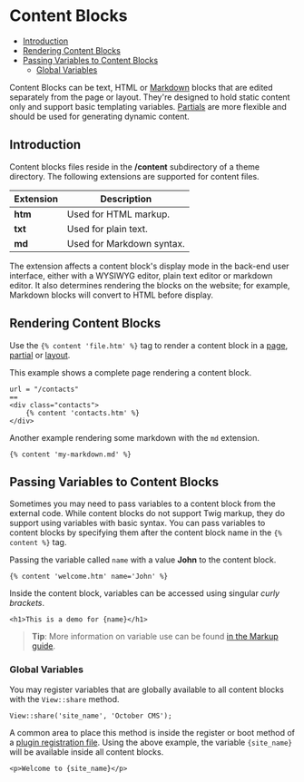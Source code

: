 # Content Blocks

- [Introduction](#introduction)
- [Rendering Content Blocks](#rendering-content-blocks)
- [Passing Variables to Content Blocks](#content-variables)
    - [Global Variables](#content-global-variables)

Content Blocks can be text, HTML or [Markdown](http://daringfireball.net/projects/markdown/syntax) blocks that are edited separately from the page or layout. They're designed to hold static content only and support basic templating variables. [Partials](partials) are more flexible and should be used for generating dynamic content.

<a name="introduction"></a>
## Introduction

Content blocks files reside in the **/content** subdirectory of a theme directory. The following extensions are supported for content files.

Extension | Description
------------- | -------------
**htm** | Used for HTML markup.
**txt** | Used for plain text.
**md** | Used for Markdown syntax.

The extension affects a content block's display mode in the back-end user interface, either with a WYSIWYG editor, plain text editor or markdown editor. It also determines rendering the blocks on the website; for example, Markdown blocks will convert to HTML before display.

<a name="rendering-content-blocks"></a>
## Rendering Content Blocks

Use the `{% content 'file.htm' %}` tag to render a content block in a [page](pages), [partial](partials) or [layout](layouts).

This example shows a complete page rendering a content block.

    url = "/contacts"
    ==
    <div class="contacts">
        {% content 'contacts.htm' %}
    </div>

Another example rendering some markdown with the `md` extension.

    {% content 'my-markdown.md' %}

<a name="content-variables"></a>
## Passing Variables to Content Blocks

Sometimes you may need to pass variables to a content block from the external code. While content blocks do not support Twig markup, they do support using variables with basic syntax. You can pass variables to content blocks by specifying them after the content block name in the `{% content %}` tag.

Passing the variable called `name` with a value **John** to the content block.

    {% content 'welcome.htm' name='John' %}

Inside the content block, variables can be accessed using singular *curly brackets*.

    <h1>This is a demo for {name}</h1>

> **Tip**: More information on variable use can be found [in the Markup guide](../markup/tag-content).

<a name="content-global-variables"></a>
### Global Variables

You may register variables that are globally available to all content blocks with the `View::share` method.

    View::share('site_name', 'October CMS');

A common area to place this method is inside the register or boot method of a [plugin registration file](../plugin/registration). Using the above example, the variable `{site_name}` will be available inside all content blocks.

    <p>Welcome to {site_name}</p>

